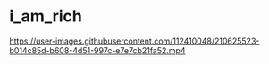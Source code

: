 # i_am_rich
https://user-images.githubusercontent.com/112410048/210625523-b014c85d-b608-4d51-997c-e7e7cb21fa52.mp4
